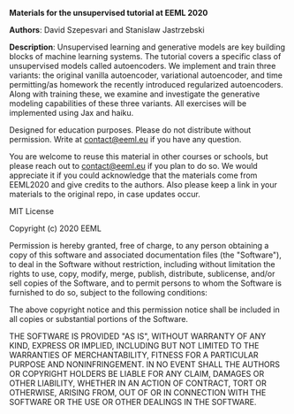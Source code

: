 **Materials for the unsupervised tutorial at EEML 2020**

**Authors**: David Szepesvari and Stanislaw Jastrzebski

**Description**:
Unsupervised learning and generative models are key building blocks of machine learning systems. The tutorial covers a specific class of unsupervised models called autoencoders. We implement and train three variants: the original vanilla autoencoder, variational autoencoder, and time permitting/as homework the recently introduced regularized autoencoders. Along with training these, we examine and investigate the generative modeling capabilities of these three variants. All exercises will be implemented using Jax and haiku.

Designed for education purposes. Please do not distribute without permission. Write at contact@eeml.eu if you have any question.

You are welcome to reuse this material in other courses or schools, but please reach out to contact@eeml.eu if you plan to do so. We would appreciate it if you could acknowledge that the materials come from EEML2020 and give credits to the authors. Also please keep a link in your materials to the original repo, in case updates occur.

MIT License

Copyright (c) 2020 EEML

Permission is hereby granted, free of charge, to any person obtaining a copy of this software and associated documentation files (the "Software"), to deal in the Software without restriction, including without limitation the rights to use, copy, modify, merge, publish, distribute, sublicense, and/or sell copies of the Software, and to permit persons to whom the Software is furnished to do so, subject to the following conditions:

The above copyright notice and this permission notice shall be included in all copies or substantial portions of the Software.

THE SOFTWARE IS PROVIDED "AS IS", WITHOUT WARRANTY OF ANY KIND, EXPRESS OR IMPLIED, INCLUDING BUT NOT LIMITED TO THE WARRANTIES OF MERCHANTABILITY, FITNESS FOR A PARTICULAR PURPOSE AND NONINFRINGEMENT. IN NO EVENT SHALL THE AUTHORS OR COPYRIGHT HOLDERS BE LIABLE FOR ANY CLAIM, DAMAGES OR OTHER LIABILITY, WHETHER IN AN ACTION OF CONTRACT, TORT OR OTHERWISE, ARISING FROM, OUT OF OR IN CONNECTION WITH THE SOFTWARE OR THE USE OR OTHER DEALINGS IN THE SOFTWARE.
